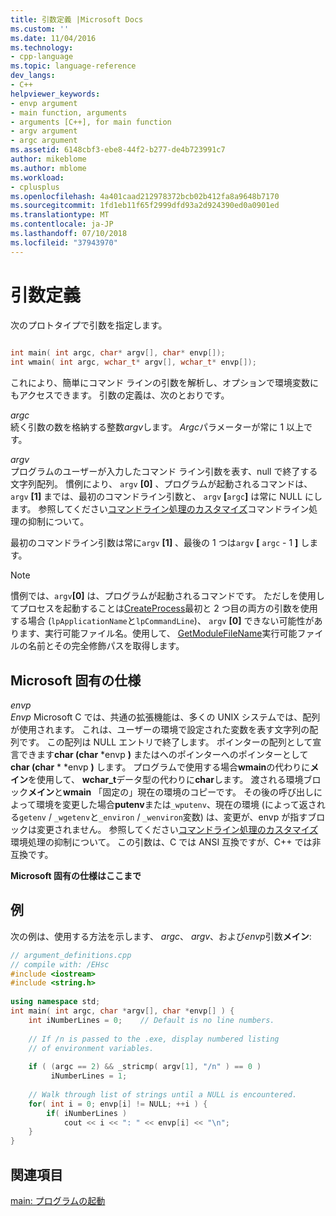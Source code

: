 ```yaml
---
title: 引数定義 |Microsoft Docs
ms.custom: ''
ms.date: 11/04/2016
ms.technology:
- cpp-language
ms.topic: language-reference
dev_langs:
- C++
helpviewer_keywords:
- envp argument
- main function, arguments
- arguments [C++], for main function
- argv argument
- argc argument
ms.assetid: 6148cbf3-ebe8-44f2-b277-de4b723991c7
author: mikeblome
ms.author: mblome
ms.workload:
- cplusplus
ms.openlocfilehash: 4a401caad212978372bcb02b412fa8a9648b7170
ms.sourcegitcommit: 1fd1eb11f65f2999dfd93a2d924390ed0a0901ed
ms.translationtype: MT
ms.contentlocale: ja-JP
ms.lasthandoff: 07/10/2018
ms.locfileid: "37943970"
---
```

# <a name="argument-definitions"></a>引数定義
次のプロトタイプで引数を指定します。  
  
```cpp 
  
int main( int argc, char* argv[], char* envp[]);
int wmain( int argc, wchar_t* argv[], wchar_t* envp[]);  
```  
  
 これにより、簡単にコマンド ラインの引数を解析し、オプションで環境変数にもアクセスできます。 引数の定義は、次のとおりです。  
  
 *argc*  
 続く引数の数を格納する整数*argv*します。 *Argc*パラメーターが常に 1 以上です。  
  
 *argv*  
 プログラムのユーザーが入力したコマンド ライン引数を表す、null で終了する文字列配列。 慣例により、 `argv` **[0]** 、プログラムが起動されるコマンドは、 `argv` **[1]** までは、最初のコマンドライン引数と、 `argv` **[**`argc`**]** は常に NULL にします。 参照してください[コマンドライン処理のカスタマイズ](../cpp/customizing-cpp-command-line-processing.md)コマンドライン処理の抑制について。  
  
 最初のコマンドライン引数は常に`argv` **[1]** 、最後の 1 つは`argv` **[** `argc` - 1 **]** します。  
  
> [!NOTE]
>  慣例では、`argv`**[0]** は、プログラムが起動されるコマンドです。  ただしを使用してプロセスを起動することは[CreateProcess](http://msdn.microsoft.com/library/windows/desktop/ms683197)最初と 2 つ目の両方の引数を使用する場合 (`lpApplicationName`と`lpCommandLine`)、 `argv` **[0]** できない可能性があります、実行可能ファイル名。使用して、 [GetModuleFileName](http://msdn.microsoft.com/library/windows/desktop/ms683197)実行可能ファイルの名前とその完全修飾パスを取得します。  
  
## <a name="microsoft-specific"></a>Microsoft 固有の仕様  
 *envp*  
 *Envp* Microsoft C では、共通の拡張機能は、多くの UNIX システムでは、配列が使用されます。 これは、ユーザーの環境で設定された変数を表す文字列の配列です。 この配列は NULL エントリで終了します。 ポインターの配列として宣言できます**char (char** \*envp **)** またはへのポインターへのポインターとして**char (char** \* \*envp **)** します。 プログラムで使用する場合**wmain**の代わりに**メイン**を使用して、 **wchar_t**データ型の代わりに**char**します。 渡される環境ブロック**メイン**と**wmain** 「固定の」現在の環境のコピーです。 その後の呼び出しによって環境を変更した場合**putenv**または`_wputenv`、現在の環境 (によって返される`getenv` / `_wgetenv`と`_environ` /  `_wenviron`変数) は、変更が、envp が指すブロックは変更されません。 参照してください[コマンドライン処理のカスタマイズ](../cpp/customizing-cpp-command-line-processing.md)環境処理の抑制について。 この引数は、C では ANSI 互換ですが、C++ では非互換です。  
  
**Microsoft 固有の仕様はここまで**  
  
## <a name="example"></a>例  
 次の例は、使用する方法を示します、 *argc*、 *argv*、および*envp*引数**メイン**:  
  
```cpp 
// argument_definitions.cpp  
// compile with: /EHsc  
#include <iostream>  
#include <string.h>  
  
using namespace std;  
int main( int argc, char *argv[], char *envp[] ) {  
    int iNumberLines = 0;    // Default is no line numbers.  
  
    // If /n is passed to the .exe, display numbered listing  
    // of environment variables.  
  
    if ( (argc == 2) && _stricmp( argv[1], "/n" ) == 0 )  
         iNumberLines = 1;  
  
    // Walk through list of strings until a NULL is encountered.  
    for( int i = 0; envp[i] != NULL; ++i ) {  
        if( iNumberLines )  
            cout << i << ": " << envp[i] << "\n";  
    }  
}  
```  
  
## <a name="see-also"></a>関連項目  
 [main: プログラムの起動](../cpp/main-program-startup.md)